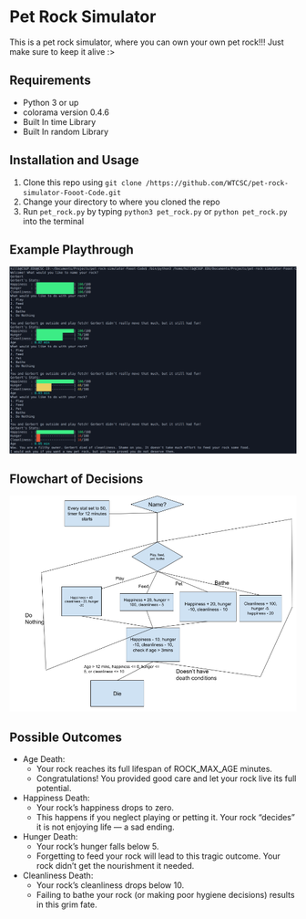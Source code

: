 # Pet Rock Simulator
This is a pet rock simulator, where you can own your own pet rock!!! Just make sure to keep it alive :>

## Requirements
 - Python 3 or up
 - colorama version 0.4.6
 - Built In time Library
 - Built In random Library

## Installation and Usage
1. Clone this repo using ```git clone /https://github.com/WTCSC/pet-rock-simulator-Fooot-Code.git```
2. Change your directory to where you cloned the repo
3. Run ```pet_rock.py``` by typing ```python3 pet_rock.py``` or ```python pet_rock.py``` into the terminal

## Example Playthrough
![](documentation_images/examplePlaythrough.png)

## Flowchart of Decisions
![](documentation_images/petRockFlowChart.png)

## Possible Outcomes
 - Age Death:
    - Your rock reaches its full lifespan of ROCK_MAX_AGE minutes.
    - Congratulations! You provided good care and let your rock live its full potential.
 - Happiness Death:
    - Your rock’s happiness drops to zero.
    - This happens if you neglect playing or petting it. Your rock “decides” it is not enjoying life — a sad ending.
 - Hunger Death:
    - Your rock’s hunger falls below 5.
    - Forgetting to feed your rock will lead to this tragic outcome. Your rock didn’t get the nourishment it needed.
 - Cleanliness Death:
    - Your rock’s cleanliness drops below 10.
    - Failing to bathe your rock (or making poor hygiene decisions) results in this grim fate.